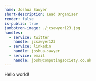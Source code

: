 ```yaml
---
name: Joshua Sawyer
short-description: Lead Organiser
render: false
is-public: true
jumbotron-image: ./jcsawyer123.jpg
handles:
  - service: twitter
    handle: jcsawyer123
  - service: linkedin
    handle: joshua-sawyer
  - service: email
    handle: josh@computingsociety.co.uk
---
```


Hello world!

